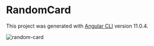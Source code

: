 # RandomCard

This project was generated with [Angular CLI](https://github.com/angular/angular-cli) version 11.0.4.

![random-card](https://user-images.githubusercontent.com/60258353/106621525-a9045580-6598-11eb-81de-3e85500c3ec7.png)
